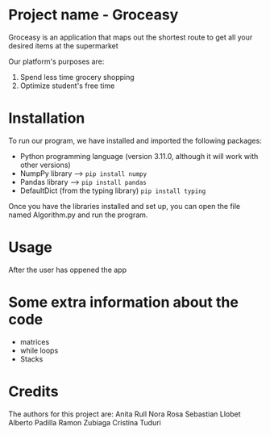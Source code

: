 # Project name - Groceasy
Groceasy is an application that maps out the shortest route to get all your desired items at the supermarket

Our platform's purposes are:
1. Spend less time grocery shopping
2. Optimize student's free time 

# Installation 
To run our program, we have installed and imported the following packages:
* Python programming language (version 3.11.0, although it will work with other versions)
* NumpPy library --> ```pip install numpy```
* Pandas library --> ```pip install pandas```
* DefaultDict (from the typing library) ```pip install typing```

Once you have the libraries installed and set up, you can open the file named Algorithm.py and run the program.
# Usage
After the user has oppened the app

# Some extra information about the code
* matrices
* while loops
* Stacks



# Credits
The authors for this project are:
Anita Rull 
Nora Rosa
Sebastian Llobet 
Alberto Padilla
Ramon Zubiaga
Cristina Tuduri
